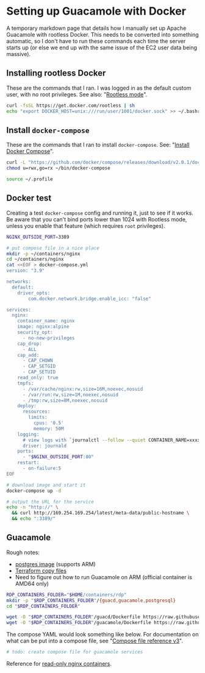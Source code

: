 # Setting up Guacamole with Docker

A temporary markdown page that details how I manually set up Apache Guacamole with rootless Docker. This needs to be converted into something automatic, so I don't have to run these commands each time the server starts up (or else we end up with the same issue of the EC2 user data being massive).

## Installing rootless Docker

These are the commands that I ran. I was logged in as the default custom user, with no root privileges. See also: "[Rootless mode](https://docs.docker.com/engine/security/rootless/)".

```bash
curl -fsSL https://get.docker.com/rootless | sh
echo "export DOCKER_HOST=unix:///run/user/1001/docker.sock" >> ~/.bashrc
```

## Install `docker-compose`

These are the commands that I ran to install `docker-compose`. See: "[Install Docker Compose](https://docs.docker.com/compose/install/)".

```bash
curl -L "https://github.com/docker/compose/releases/download/v2.0.1/docker-compose-$(uname -s)-$(uname -m)" -o ~/bin/docker-compose
chmod u=rwx,go=rx ~/bin/docker-compose

source ~/.profile
```

## Docker test

Creating a test `docker-compose` config and running it, just to see if it works. Be aware that you can't bind ports lower than 1024 with Rootless mode, unless you enable that feature (which requires `root` privileges).

```bash
NGINX_OUTSIDE_PORT=3389

# put compose file in a nice place
mkdir -p ~/containers/nginx
cd ~/containers/nginx
cat <<EOF > docker-compose.yml
version: "3.9"

networks:
  default:
    driver_opts:
        com.docker.network.bridge.enable_icc: "false"

services:
  nginx:
    container_name: nginx
    image: nginx:alpine
    security_opt:
      - no-new-privileges
    cap_drop:
      - ALL
    cap_add:
      - CAP_CHOWN
      - CAP_SETGID
      - CAP_SETUID
    read_only: true
    tmpfs:
      - /var/cache/nginx:rw,size=16M,noexec,nosuid
      - /var/run:rw,size=1M,noexec,nosuid
      - /tmp:rw,size=8M,noexec,nosuid
    deploy:
      resources:
        limits:
          cpus: '0.5'
          memory: 50M
    logging:
      # view logs with `journalctl --follow --quiet CONTAINER_NAME=xxxxxx`
      driver: journald
    ports:
      - "$NGINX_OUTSIDE_PORT:80"
    restart:
      - on-failure:5
EOF

# download image and start it
docker-compose up -d

# output the URL for the service
echo -n "http://" \
  && curl http://169.254.169.254/latest/meta-data/public-hostname \
  && echo ":3389/"
```

## Guacamole

Rough notes:

- [postgres image](https://hub.docker.com/_/postgres) (supports ARM)
- [Terraform copy files](https://stackoverflow.com/questions/62101009/terraform-copy-upload-files-to-aws-ec2-instance#62101890)
- Need to figure out how to run Guacamole on ARM (official container is AMD64 only)

```bash
RDP_CONTAINERS_FOLDER="$HOME/containers/rdp"
mkdir -p "$RDP_CONTAINERS_FOLDER"/{guacd,guacamole,postgresql}
cd "$RDP_CONTAINERS_FOLDER"

wget -O "$RDP_CONTAINERS_FOLDER"/guacd/Dockerfile https://raw.githubusercontent.com/apache/guacamole-server/1.3.0/Dockerfile
wget -O "$RDP_CONTAINERS_FOLDER"/guacamole/Dockerfile https://raw.githubusercontent.com/apache/guacamole-client/1.3.0/Dockerfile
```

The compose YAML would look something like below. For documentation on what can be put into a compose file, see "[Compose file reference v3](https://docs.docker.com/compose/compose-file/compose-file-v3/)".

```YAML
# todo: create compose file for guacamole services
```

Reference for [read-only nginx containers](https://therubyist.org/2018/10/12/read-only-docker-containers/).